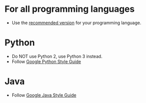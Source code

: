 # For all programming languages

- Use the [recommended version](https://support.leetcode.com/hc/en-us/articles/360011833974-What-are-the-environments-for-the-programming-languages-) for your programming language.

# Python

- Do NOT use Python 2, use Python 3 instead.
- Follow [Google Python Style Guide](https://google.github.io/styleguide/pyguide.html)

# Java

- Follow [Google Java Style Guide](https://google.github.io/styleguide/javaguide.html)

